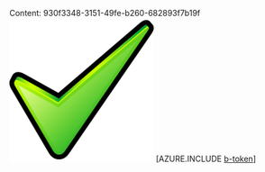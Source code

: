 Content: 930f3348-3151-49fe-b260-682893f7b19f![image](5d4f9965-4b4d-4611-acb9-188907338671.png)
[AZURE.INCLUDE [b-token](09d2509b-c7cf-446b-8901-0e5659a87968.md)]
